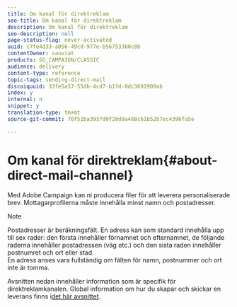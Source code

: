 ```yaml
---
title: Om kanal för direktreklam
seo-title: Om kanal för direktreklam
description: Om kanal för direktreklam
seo-description: null
page-status-flag: never-activated
uuid: c7fe4d33-a056-49cd-977e-b56753360c8b
contentOwner: sauviat
products: SG_CAMPAIGN/CLASSIC
audience: delivery
content-type: reference
topic-tags: sending-direct-mail
discoiquuid: 33fe5a57-55db-4cd7-b1fd-0dc3691909ab
index: y
internal: n
snippet: y
translation-type: tm+mt
source-git-commit: 70f51ba3937d0f20d9a488c61b52b7ec4396fa5e

---
```



# Om kanal för direktreklam{#about-direct-mail-channel}

Med Adobe Campaign kan ni producera filer för att leverera personaliserade brev. Mottagarprofilerna måste innehålla minst namn och postadresser.

>[!NOTE]
>
>Postadresser är beräkningsfält. En adress kan som standard innehålla upp till sex rader: den första innehåller förnamnet och efternamnet, de följande raderna innehåller postadressen (väg etc.) och den sista raden innehåller postnumret och ort eller stad.\
>En adress anses vara fullständig om fälten för namn, postnummer och ort inte är tomma.

Avsnitten nedan innehåller information som är specifik för direktreklamkanalen. Global information om hur du skapar och skickar en leverans finns i[det här avsnittet](../../delivery/using/steps-about-delivery-creation-steps.md).

